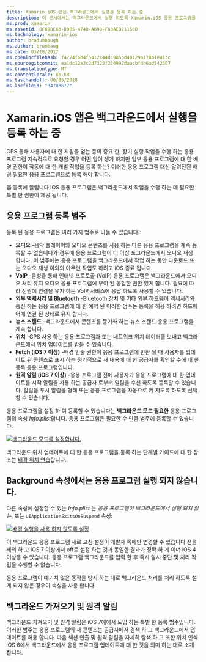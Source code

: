 ```yaml
---
title: Xamarin.iOS 앱은 백그라운드에서 실행을 등록 하는 중
description: 이 문서에서는 백그라운드에서 실행 되도록 Xamarin.iOS 응용 프로그램을 등록 하는 방법을 설명 합니다. 오디오 앱, VoIP 앱, 외부 액세서리 bluetooth, 및에 대해 설명 합니다.
ms.prod: xamarin
ms.assetid: 8F89BE63-DDB5-4740-A69D-F60AEB21150D
ms.technology: xamarin-ios
author: bradumbaugh
ms.author: brumbaug
ms.date: 03/18/2017
ms.openlocfilehash: f4774f6b4f5412c44dc985bd40129a178b1e813c
ms.sourcegitcommit: ea1dc12a3c2d7322f234997daacbfdb6ad542507
ms.translationtype: MT
ms.contentlocale: ko-KR
ms.lasthandoff: 06/05/2018
ms.locfileid: "34783677"
---
```

# <a name="registering-xamarinios-apps-to-run-in-the-background"></a>Xamarin.iOS 앱은 백그라운드에서 실행을 등록 하는 중

GPS 통해 사용자에 대 한 지침을 얻는 등의 중요 한, 장기 실행 작업을 수행 하는 응용 프로그램 지속적으로 요청할 경우 어떤 일이 생기 하지만 일부 응용 프로그램에 대 한 배경 권한이 작동에 대 한 개별 작업을 등록 하는? 이러한 응용 프로그램 대신 알려진된 배경 필요한 응용 프로그램으로 등록 해야 합니다.

앱 등록에 알립니다 iOS 응용 프로그램은 백그라운드에서 작업을 수행 하는 데 필요한 특별 한 권한이 제공 됩니다.

## <a name="application-registration-categories"></a>응용 프로그램 등록 범주

등록 된 응용 프로그램은 여러 가지 범주로 나눌 수 있습니다.:

-  **오디오** -음악 플레이어와 오디오 콘텐츠를 사용 하는 다른 응용 프로그램을 계속 등록할 수 없습니다가 경우에 응용 프로그램이 더 이상 포그라운드에서 오디오 재생 합니다. 이 범주에는 응용 프로그램을 백그라운드에서 작업 하는 동안 다운로드 또는 오디오 재생 이외의 아무런 작업도 하려고 iOS 종료 됩니다.
-  **VoIP** -음성을 통해 인터넷 프로토콜 (VoIP) 응용 프로그램은 백그라운드에서 오디오 처리 유지 오디오 응용 프로그램에 부여 된 동일한 권한 있게 합니다. 필요에 따라 전원에 연결을 유지 하는 VoIP 서비스에 응답 하도록 사용할 수 있습니다.
-  **외부 액세서리 및 Bluetooth** -Bluetooth 장치 및 기타 외부 하드웨어 액세서리와 통신 하는 응용 프로그램에 대 한 예약 된 이러한 범주는 등록을 허용 하려면 하드웨어에 연결 된 상태로 유지 합니다.
-  **뉴스 스탠드** -백그라운드에서 콘텐츠를 동기화 하는 뉴스 스탠드 응용 프로그램을 계속 합니다.
-  **위치** -GPS 사용 하는 응용 프로그램과 또는 네트워크 위치 데이터를 보내고 백그라운드에서 위치 업데이트를 받을 수 있습니다.
-  **Fetch (iOS 7 이상)** -배경 인출 권한이 응용 프로그램에 반환 될 때 사용자를 업데이트 된 콘텐츠로 표시 하는 정기적으로 새 내용에 대 한 공급자를 확인할 수에 대 한 등록 응용 프로그램입니다.
-  **원격 알림 (iOS 7 이상)** -응용 프로그램 전에 사용자가 응용 프로그램에 대 한 업데이트를 시작 알림을 사용 하는 공급자 로부터 알림을 수신 하도록 등록할 수 있습니다. 알림을 푸시 알림을 형태 또는 응용 프로그램을 자동으로 켜 지도록 하도록 선택할 수 있습니다.


응용 프로그램을 설정 하 여 등록할 수 있습니다는 **백그라운드 모드 필요한** 응용 프로그램의 속성 *Info.plist*합니다. 응용 프로그램은 필요한 수 만큼 범주에 등록할 수 있습니다.

 [![](registering-applications-to-run-in-background-images/bgmodes.png "백그라운드 모드를 설정합니다.")](registering-applications-to-run-in-background-images/bgmodes.png#lightbox)

백그라운드 위치 업데이트에 대 한 응용 프로그램을 등록 하는 단계별 가이드에 대 한 참조는 [배경 위치 연습](~/ios/app-fundamentals/backgrounding/ios-backgrounding-walkthroughs/location-walkthrough.md)합니다.

## <a name="application-does-not-run-in-background-property"></a>Background 속성에서는 응용 프로그램 실행 되지 않습니다.

다른 속성에 설정할 수 있는 *Info.plist* 는 *응용 프로그램이 백그라운드에서 실행 되지 않는*, 또는 `UIApplicationExitsOnSuspend` 속성:

 [![](registering-applications-to-run-in-background-images/plist.png "배경 실행을 사용 하지 않도록 설정")](registering-applications-to-run-in-background-images/plist.png#lightbox)

이 백그라운드 응용 프로그램 새로 고침 설정이 개발자 쪽에만 변경할 수 있습니다 점을 제외 하 고 iOS 7 이상에서 off로 설정 하는 것과 동일한 결과가 정확 하 게 이며 iOS 4 이상용 수 있습니다. 응용 프로그램 백그라운드를 입력 한 후 즉시 일시 중단 및 처리 작업을 수행할 수 없습니다.

응용 프로그램이 예기치 않은 동작을 방지 하는 대로 백그라운드 처리를 처리 하도록 설계 되지 않은 경우이 속성을 사용 합니다.

## <a name="background-fetch-and-remote-notifications"></a>백그라운드 가져오기 및 원격 알림

백그라운드 가져오기 및 원격 알림은 iOS 7에에서 도입 하는 특별 한 등록 범주입니다. 이러한 범주는 응용 프로그램의 새 콘텐츠는 공급자에서 검색 하 고 백그라운드에서 업데이트를 허용 합니다. 다음 섹션 인출 및 원격 알림을 자세히 탐색 하 고 또한 위치 인식 iOS 6에서 백그라운드에서 응용 프로그램 업데이트에 대 한 것을 의미 하는 대로 소개 합니다.
